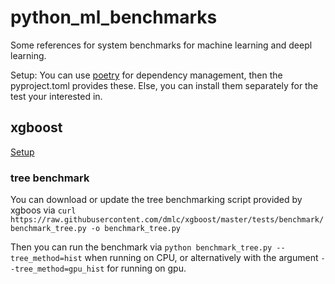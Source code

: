 # python_ml_benchmarks
Some references for system benchmarks for machine learning and deepl learning.

Setup: You can use [poetry](https://python-poetry.org/docs/) for dependency management, then the pyproject.toml provides these. Else, you can install them separately for the test your interested in.

## xgboost
[Setup](https://pypi.org/project/xgboost/)

### tree benchmark

You can download or update the tree benchmarking script provided by xgboos via 
`curl https://raw.githubusercontent.com/dmlc/xgboost/master/tests/benchmark/benchmark_tree.py -o benchmark_tree.py`

Then you can run the benchmark via `python benchmark_tree.py --tree_method=hist` when running on CPU, or alternatively with the argument `--tree_method=gpu_hist` for running on gpu.
